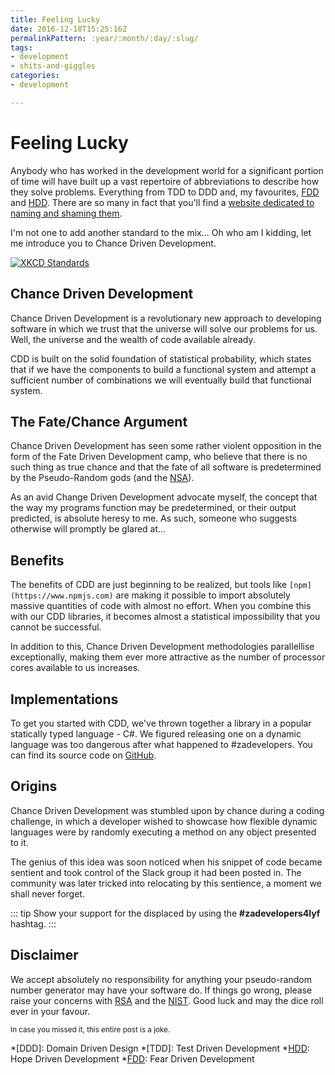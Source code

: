 ```yaml
---
title: Feeling Lucky
date: 2016-12-18T15:25:16Z
permalinkPattern: :year/:month/:day/:slug/
tags:
- development
- shits-and-giggles
categories:
- development

---
```

# Feeling Lucky

Anybody who has worked in the development world for a significant portion of
time will have built up a vast repertoire of abbreviations to describe how
they solve problems. Everything from TDD to DDD and, my favourites, [FDD](http://www.hanselman.com/blog/FearDrivenDevelopmentFDD.aspx)
and [HDD](http://hopedrivendevelopment.blogspot.ie/). There are so many in fact that you'll find a
[website dedicated to naming and shaming them](http://devdriven.by).

I'm not one to add another standard to the mix... Oh who am I kidding, let me
introduce you to Chance Driven Development.

[![XKCD Standards](https://imgs.xkcd.com/comics/standards.png)](https://xkcd.com/927/)

<!-- more -->

## Chance Driven Development

Chance Driven Development is a revolutionary new approach to developing software
in which we trust that the universe will solve our problems for us. Well, the universe
and the wealth of code available already.

CDD is built on the solid foundation of statistical probability, which states that
if we have the components to build a functional system and attempt a sufficient
number of combinations we will eventually build that functional system.

## The Fate/Chance Argument

Chance Driven Development has seen some rather violent opposition in the form of the
Fate Driven Development camp, who believe that there is no such thing as true chance
and that the fate of all software is predetermined by the Pseudo-Random gods (and the
[NSA](https://en.wikipedia.org/wiki/National_Security_Agency)).

As an avid Change Driven Development advocate myself, the concept that the way my
programs function may be predetermined, or their output predicted, is absolute
heresy to me. As such, someone who suggests otherwise will promptly be glared at...

## Benefits

The benefits of CDD are just beginning to be realized, but tools like `[npm](https://www.npmjs.com)`
are making it possible to import absolutely massive quantities of code with almost
no effort. When you combine this with our CDD libraries, it becomes almost a
statistical impossibility that you cannot be successful.

In addition to this, Chance Driven Development methodologies parallellise exceptionally,
making them ever more attractive as the number of processor cores available to us
increases.

## Implementations

To get you started with CDD, we've thrown together a library in a popular statically
typed language - C#. We figured releasing one on a dynamic language was too dangerous
after what happened to #zadevelopers. You can find its source code on
[GitHub](https://github.com/SierraSoftworks/feeling-lucky-csharp).

## Origins

Chance Driven Development was stumbled upon by chance during a coding challenge,
in which a developer wished to showcase how flexible dynamic languages were by
randomly executing a method on any object presented to it.

The genius of this idea was soon noticed when his snippet of code became sentient
and took control of the Slack group it had been posted in. The community was later
tricked into relocating by this sentience, a moment we shall never forget.

::: tip
Show your support for the displaced by using the **#zadevelopers4lyf** hashtag.
:::

## Disclaimer

We accept absolutely no responsibility for anything your pseudo-random number
generator may have your software do. If things go wrong, please raise your concerns
with [RSA](https://www.rsa.com/) and the [NIST](https://www.nist.gov/). Good luck and may the dice roll ever in your
favour.

<small>In case you missed it, this entire post is a joke.</small>

\*\[DDD\]: Domain Driven Design
\*\[TDD\]: Test Driven Development
\*[HDD](http://hopedrivendevelopment.blogspot.ie/): Hope Driven Development
\*[FDD](http://www.hanselman.com/blog/FearDrivenDevelopmentFDD.aspx): Fear Driven Development